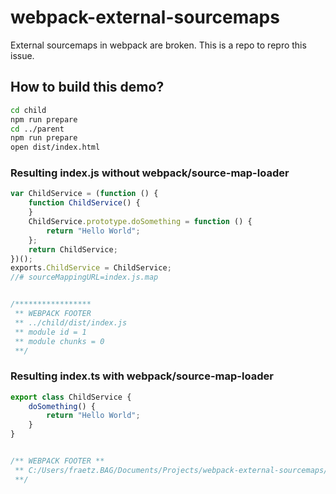 # webpack-external-sourcemaps
External sourcemaps in webpack are broken. This is a repo to repro this issue.

## How to build this demo?

```bash
cd child
npm run prepare
cd ../parent
npm run prepare
open dist/index.html
```

### Resulting index.js without webpack/source-map-loader
```javascript
var ChildService = (function () {
    function ChildService() {
    }
    ChildService.prototype.doSomething = function () {
        return "Hello World";
    };
    return ChildService;
})();
exports.ChildService = ChildService;
//# sourceMappingURL=index.js.map


/*****************
 ** WEBPACK FOOTER
 ** ../child/dist/index.js
 ** module id = 1
 ** module chunks = 0
 **/
```

### Resulting index.ts with webpack/source-map-loader
```javascript
export class ChildService {
    doSomething() {
        return "Hello World";
    }
}


/** WEBPACK FOOTER **
 ** C:/Users/fraetz.BAG/Documents/Projects/webpack-external-sourcemaps/child/index.ts
 **/
```
